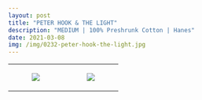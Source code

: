 ```yaml
---
layout: post
title: "PETER HOOK & THE LIGHT"
description: "MEDIUM | 100% Preshrunk Cotton | Hanes"
date: 2021-03-08
img: /img/0232-peter-hook-the-light.jpg
---
```




<table style="width:100%;"><tr><td style="vertical-align:top;">
      <figure class="tmblr-full" data-orig-height="2048" data-orig-width="1365" data-orig-src="https://concertshirts.netlify.app/shirts/0232/0232-01.jpg"><img src="https://64.media.tumblr.com/63d9e537ca8877b30aca31053614f721/defd8b96ee08698d-13/s540x810/2814c96a40243d9342870c72c54fbbdc05d46143.jpg" data-orig-height="2048" data-orig-width="1365" data-orig-src="https://concertshirts.netlify.app/shirts/0232/0232-01.jpg"/></figure></td>
    <td style="vertical-align:top;">
      <figure class="tmblr-full" data-orig-height="2048" data-orig-width="1365" data-orig-src="https://concertshirts.netlify.app/shirts/0232/0232-02.jpg"><img src="https://64.media.tumblr.com/bb0efd72856bad9012fd0774870a0a05/defd8b96ee08698d-b3/s540x810/6b9db2397de81419d6430431a53c6dfd1ed78020.jpg" data-orig-height="2048" data-orig-width="1365" data-orig-src="https://concertshirts.netlify.app/shirts/0232/0232-02.jpg"/></figure></td>
  </tr></table>

